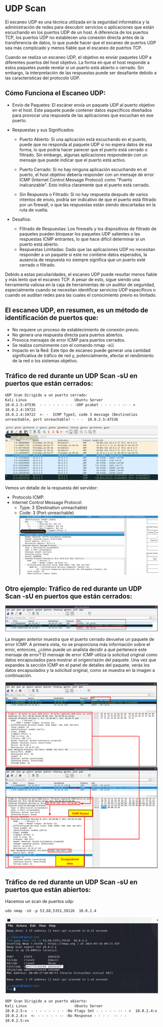 # UDP Scan

El escaneo UDP es una técnica utilizada en la seguridad informática y la administración de redes para descubrir servicios o aplicaciones que están escuchando en los puertos UDP de un host. A diferencia de los puertos TCP, los puertos UDP no establecen una conexión directa antes de la transferencia de datos, lo que puede hacer que el escaneo de puertos UDP sea más complicado y menos fiable que el escaneo de puertos TCP.

Cuando se realiza un escaneo UDP, el objetivo es enviar paquetes UDP a diferentes puertos del host objetivo. La forma en que el host responde a estos paquetes puede revelar si un puerto está abierto o cerrado. Sin embargo, la interpretación de las respuestas puede ser desafiante debido a las características del protocolo UDP.

## Cómo Funciona el Escaneo UDP:
- Envío de Paquetes: El escáner envía un paquete UDP al puerto objetivo en el host. Este paquete puede contener datos específicos diseñados para provocar una respuesta de las aplicaciones que escuchan en ese puerto.
- Respuestas y sus Significados:
  - Puerto Abierto: Si una aplicación está escuchando en el puerto, puede que no responda al paquete UDP si no espera datos de esa forma, lo que podría hacer parecer que el puerto está cerrado o filtrado. Sin embargo, algunas aplicaciones responderán con un mensaje que puede indicar que el puerto está activo.

  - Puerto Cerrado: Si no hay ninguna aplicación escuchando en el puerto, el host objetivo debería responder con un mensaje de error ICMP (Internet Control Message Protocol) como "Puerto inalcanzable". Esto indica claramente que el puerto está cerrado.

  - Sin Respuesta o Filtrado: Si no hay respuesta después de varios intentos de envío, podría ser indicativo de que el puerto está filtrado por un firewall, o que las respuestas están siendo descartadas en la ruta de vuelta.

- Desafíos:
  - Filtrado de Respuestas: Los firewalls y los dispositivos de filtrado de paquetes pueden bloquear los paquetes UDP salientes o las respuestas ICMP entrantes, lo que hace difícil determinar si un puerto está abierto.
  - Respuestas Limitadas: Dado que las aplicaciones UDP no necesitan responder a un paquete si este no contiene datos esperados, la ausencia de respuesta no siempre significa que un puerto esté cerrado o filtrado.

Debido a estas peculiaridades, el escaneo UDP puede resultar menos fiable y más lento que el escaneo TCP. A pesar de esto, sigue siendo una herramienta valiosa en la caja de herramientas de un auditor de seguridad, especialmente cuando se necesitan identificar servicios UDP específicos o cuando se auditan redes para las cuales el conocimiento previo es limitado.

## El escaneo UDP, en resumen, es un método de identificación de puertos que:
- No requiere un proceso de establecimiento de conexión previo.
- No genera una respuesta directa para puertos abiertos.
- Provoca mensajes de error ICMP para puertos cerrados.
- Se realiza comúnmente con el comando nmap -sU.
- Impacto en la Red: Este tipo de escaneo puede generar una cantidad significativa de tráfico de red y, potencialmente, afectar el rendimiento de la red o los sistemas objetivo.


## Tráfico de red durante un UDP Scan -sU en puertos que están cerrados:
```
UDP Scan Dirigido a un puerto cerrado:
Kali Linux						Ubuntu Server
10.0.2.5:47536  - - - - - - - - -UDP pcaket - - - - - -- - >	10.0.2.4:19722
10.0.2.4:19722  <- -  ICMP Type3, code 3 message (Destinatios unreachable, port unreachable) - - -	10.0.2.5:47536
```
![](capturas/wireshark-UDP-scan.png)

Vemos un detalle de la respuesta del servidor:
- Protocolo ICMP.
- Internet Control Message Protocol:
  -  Type: 3 (Destination unreachable)
  -  Code: 3 (Port unreachable)
![](capturas/wireshark-UDP-scan-2.png)


## Otro ejemplo: Tráfico de red durante un UDP Scan -sU en puertos que están cerrados:
![](capturas/wireshark-UDP-scan-3.png)

La imagen anterior muestra que el puerto cerrado devuelve un paquete de error ICMP. A primera vista, no se proporciona más información sobre el error, entonces, ¿cómo puede un analista decidir a qué pertenece este mensaje de error? El mensaje de error ICMP utiliza la solicitud original como datos encapsulados para mostrar el origen/razón del paquete. Una vez que expandes la sección ICMP en el panel de detalles del paquete, verás los datos encapsulados y la solicitud original, como se muestra en la imagen a continuación.

![](capturas/wireshark-UDP-scan-4.png)



## Tráfico de red durante un UDP Scan -sU en puertos que están abiertos:
Hacemos un scan de puertos udp:
```
udo nmap -sU -p 53,68,5353,39126  10.0.2.4
```
![](capturas/wireshark-UDP-scan-5.png)

```
UDP Scan Dirigido a un puerto abierto:
Kali Linux						Ubuntu Server
10.0.2.5:x  - - - - - - - - -No Flags Set - - - - - -- - >	10.0.2.4:x
10.0.2.4:x  <- - - - - - -- -No Response - - - -  -- - -	10.0.2.5:xx
```



